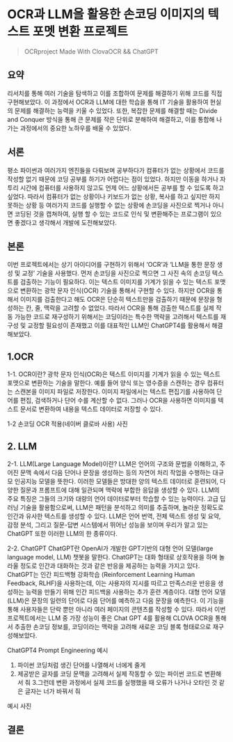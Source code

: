 # OCR과 LLM을 활용한 손코딩 이미지의 텍스트 포멧 변환 프로젝트

>OCRproject Made With ClovaOCR && ChatGPT

## 요약
 리서치를 통해 여러 기술을 탐색하고 이를 조합하여 문제를 해결하기 위해 코드를 직접 구현해보았다. 이 과정에서 OCR과 LLM에 대한 학습을 통해 IT 기술을 활용하여 현실의 문제를 해결하는 능력을 키울 수 있었다. 또한, 복잡한 문제를 해결할 때는 Divide and Conquer 방식을 통해 큰 문제를 작은 단위로 분해하여 해결하고, 이를 통합해 나가는 과정에서의 중요한 노하우를 배울 수 있었다.


## 서론
 평소 파이썬과 여러가지 엔진들을 다뤄보며 공부하다가 컴퓨터가 없는 상황에서 코드를 작성할 없기 때문에 코딩 공부를 하기가 어렵다는 점이 있었다. 하지만 이동을 하거나 자투리 시간에 컴퓨터를 사용하지 않고도 언제 어느 상황에서든 공부를 할 수 있도록 하고 싶었다. 따라서 컴퓨터가 없는 상황이나 키보드가 없는 상황, 복사를 하고 싶지만 하지 못하는 상황 등 여러가지 코드를 실행할 수 없는 상황에 손코딩을 사진으로 찍거나 아니면 코딩된 것을 캡쳐하여, 실행 할 수 있는 코드로 인식 및 변환해주는 프로그램이 있으면 좋겠다고 생각해서 개발에 도전해보았다.

## 본론
 이번 프로젝트에서는 상기 아이디어를 구현하기 위해서 ‘OCR’과 ‘LLM을 통한 문장 생성 및 교정’ 기술을 사용했다. 먼저 손코딩을 사진으로 찍으면 그 사진 속의 손코딩 텍스트를 검출하는 기능이 필요하다. 이는 텍스트 이미지를 기계가 읽을 수 있는 텍스트 포맷으로 변환하는 광학 문자 인식(OCR) 기술을 통해서 구현할 수 있다. 하지만 OCR을 통해서 이미지를 검출한다고 해도 OCR은 단순히 텍스트만을 검출하기 때문에 문장을 형성하는 칸, 줄, 맥락을 고려할 수 없었다. 따라서 OCR을 통해 검출한 텍스트를 실제 작동 가능한 코드로 재구성하기 위해서는 코딩이라는 특수한 맥락을 고려해서 텍스트를 재구성 및 교정할 필요성이 존재했고 이를 대표적인 LLM인 ChatGPT4를 활용해서 해결해보았다.

## 1.OCR

1-1. OCR이란?
 광학 문자 인식(OCR)은 텍스트 이미지를 기계가 읽을 수 있는 텍스트 포맷으로 변환하는 기술을 말한다. 예를 들어 양식 또는 영수증을 스캔하는 경우 컴퓨터는 스캔본을 이미지 파일로 저장한다. 이미지 파일에서는 텍스트 편집기를 사용하여 단어를 편집, 검색하거나 단어 수를 계산할 수 없다. 그러나 OCR을 사용하면 이미지를 텍스트 문서로 변환하여 내용을 텍스트 데이터로 저장할 수 있다.

1-2 손코딩 OCR 적용(네이버 클로바 사용)
사진
## 2. LLM
2-1. LLM(Large Language Model)이란?
 LLM은 언어의 구조와 문법을 이해하고, 주어진 문맥 속에서 다음 단어나 문장을 생성하는 등의 자연어 처리 작업을 수행하는 대규모 인공지능 모델을 뜻한다. 이러한 모델들은 방대한 양의 텍스트 데이터로 훈련되어, 다양한 질문과 프롬프트에 대해 일관되며 맥락에 부합한 응답을 생성할 수 있다. LLM의 주요 특징은 그들의 크기와 대량의 언어 데이터로부터 학습할 수 있는 능력이다. 고급 딥러닝 기술을 활용함으로써, LLM은 패턴을 분석하고 의미를 추출하며, 놀라운 정확도로 인간과 유사한 텍스트를 생성할 수 있다. LLM은 언어 번역, 전체 텍스트 생성 및 요약, 감정 분석, 그리고 질문-답변 시스템에서 뛰어난 성능을 보이며 우리가 알고 있는 ChatGPT 또한 이러한 LLM의 한 종류이다.


2-2. ChatGPT
 ChatGPT란 OpenAI가 개발한 GPT기반의  대형 언어 모델(large language model, LLM) 챗봇을 말한다. ChatGPT는 대화 형태로 상호작용을 하며 놀라울 정도로 인간과 대화하는 것과 같은 반응을 제공하는 능력을 가지고 있다. ChatGPT는 인간 피드백형 강화학습 (Reinforcement Learning Human Feedback, RLHF)을 사용하는데, 이는 사용자의 지시를 따르고 만족스러운 반응을 생성하는 능력을 만들기 위해 인간 피드백을 사용하는 추가 훈련 계층이다. 대형 언어 모델(LLM)은 문장의 일련의 단어로 다음 단어를 예측하고 다음 문장을 예측한다. 이 기능을 통해 사용자들은 단락 뿐만 아니라 여러 페이지의 콘텐츠를 작성할 수 있다. 따라서 이번 프로젝트에서는 LLM 중 가장 성능이 좋은 Chat GPT 4를 활용해 CLOVA OCR을 통해서 추출한 손코딩 정보를, 코딩이라는 맥락을 고려해 새로운 코딩 블록 형태로으로  재구성해보았다.

ChatGPT4 Prompt Engineering 예시

1. 파이썬 코딩처럼 생긴 단어를 나열해서 너에게 줄게
2. 제공받은 글자를 코딩 문맥을 고려해서 실제 작동할 수 있는 파이썬 코드로 변환해서 줘
3.그런데 변환 과정에서 실제 코드를 실행했을 때 오류가 나거나 오타인 것 같은 글자는 너가 바꿔서 줘



예시 사진


## 결론 
 
